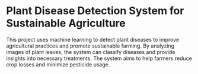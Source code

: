 # Plant Disease Detection System for Sustainable Agriculture

This project uses machine learning to detect plant diseases to improve agricultural practices and promote sustainable farming. By analyzing images of plant leaves, the system can classify diseases and provide insights into necessary treatments. The system aims to help farmers reduce crop losses and minimize pesticide usage.
